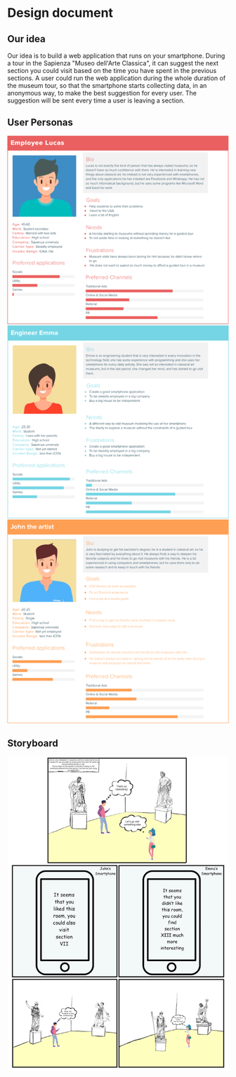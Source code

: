 # Design document
## Our idea

Our idea is to build a web application that runs on your smartphone. During a tour in the Sapienza "Museo dell'Arte Classica", it can suggest the next section you could visit based on the time you have spent in the previous sections.  A user could run the web application during the whole duration of the museum tour, so that the smartphone starts collecting data, in an anonymous way, to make the best suggestion for every user. The suggestion will be sent every time a user is leaving a section.


## User Personas

![John](Images/persona_1.png)
![Emma](Images/persona_2.png)
![Lucas](Images/persona_3.png)

## Storyboard

![A typical usage of the application](Images/storyboard.png)
